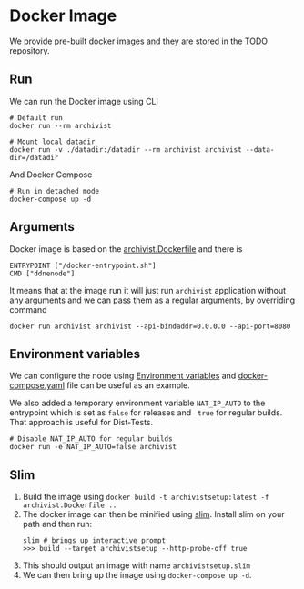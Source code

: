 # Docker Image

 We provide pre-built docker images and they are stored in the [TODO](https://hub.docker.com/repository/docker/TODO/archivist) repository.


## Run

 We can run the Docker image using CLI
 ```shell
 # Default run
 docker run --rm archivist

 # Mount local datadir
 docker run -v ./datadir:/datadir --rm archivist archivist --data-dir=/datadir
 ```

 And Docker Compose
 ```shell
 # Run in detached mode
 docker-compose up -d
 ```


## Arguments

 Docker image is based on the [archivist.Dockerfile](archivist.Dockerfile) and there is
  ```
  ENTRYPOINT ["/docker-entrypoint.sh"]
  CMD ["ddnenode"]
  ```

 It means that at the image run it will just run `archivist` application without any arguments and we can pass them as a regular arguments, by overriding command
 ```shell
 docker run archivist archivist --api-bindaddr=0.0.0.0 --api-port=8080
 ```


## Environment variables

 We can configure the node using [Environment variables](../README#environment-variables) and [docker-compose.yaml](docker-compose.yaml) file can be useful as an example.

 We also added a temporary environment variable `NAT_IP_AUTO` to the entrypoint which is set as `false` for releases and ` true` for regular builds. That approach is useful for Dist-Tests.
 ```shell
 # Disable NAT_IP_AUTO for regular builds
 docker run -e NAT_IP_AUTO=false archivist
 ```


## Slim
 1. Build the image using `docker build -t archivistsetup:latest -f archivist.Dockerfile ..`
 2. The docker image can then be minified using [slim](https://github.com/slimtoolkit/slim). Install slim on your path and then run:
    ```shell
    slim # brings up interactive prompt
    >>> build --target archivistsetup --http-probe-off true
    ```
 3. This should output an image with name `archivistsetup.slim`
 4. We can then bring up the image using `docker-compose up -d`.
